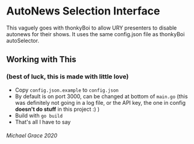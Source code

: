 # AutoNews Selection Interface

 This vaguely goes with thonkyBoi to allow URY presenters to disable autonews for their shows.
It uses the same config.json file as thonkyBoi autoSelector.

## Working with This

### (best of luck, this is made with little love)

* Copy `config.json.example` to `config.json`
* By default is on port 3000, can be changed at bottom of `main.go` (this was definitely not going in a log file, or the API key, the one in config **doesn't do stuff** in this project :) )
* Build with `go build`
* That's all I have to say

###### Michael Grace 2020